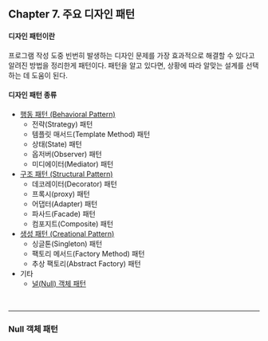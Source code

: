 ## **Chapter 7. 주요 디자인 패턴**

#### **디자인 패턴이란**
프로그램 작성 도중 빈번히 발생하는 디자인 문제를 가장 효과적으로 해결할 수 있다고 알려진 방법을 정리한게 패턴이다. 패턴을 알고 있다면, 상황에 따라 알맞는 설계를 선택하는 데 도움이 된다.

#### **디자인 패턴 종류**
+ [행동 패턴 (Behavioral Pattern)](/part3/chapter07/dayoung_behavioral.md)
  + 전략(Strategy) 패턴
  + 템플릿 매서드(Template Method) 패턴
  + 상태(State) 패턴
  + 옵저버(Observer) 패턴
  + 미디에이터(Mediator) 패턴
+ [구조 패턴 (Structural Pattern)](/part3/chapter07/dayoung_structural.md)
  + 데코레이터(Decorator) 패턴
  + 프록시(proxy) 패턴
  + 어댑터(Adapter) 패턴
  + 파사드(Facade) 패턴
  + 컴포지트(Composite) 패턴
+ [생성 패턴 (Creational Pattern)](/part3/chapter07/dayoung_creational.md)
  + 싱글톤(Singleton) 패턴
  + 팩토리 메서드(Factory Method) 패턴
  + 추상 팩토리(Abstract Factory) 패턴
+ 기타
  + [널(Null) 객체 패턴](#null-객체-패턴)

<br>

---

### **Null 객체 패턴**
